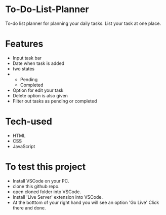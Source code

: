 # To-Do-List-Planner
To-do list planner for planning your daily tasks. List your task at one place.

# Features
- Input task bar
- Date when task is added
- two states
- - Pending
  - Completed
- Option for edit your task
- Delete option is also given
- Filter out tasks as pending or completed

# Tech-used

- HTML
- CSS
- JavaScript

# To test this project

- Install VSCode on your PC.
- clone this github repo.
- open cloned folder into VSCode.
- Install 'Live Server' extension into VSCode.
- At the botttom of your right hand you will see an option 'Go Live' Click there and done.

